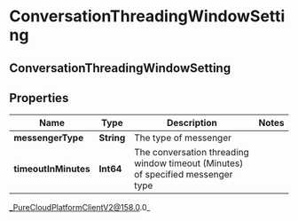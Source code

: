 # ConversationThreadingWindowSetting

## ConversationThreadingWindowSetting

## Properties

|Name | Type | Description | Notes|
|------------ | ------------- | ------------- | -------------|
| **messengerType** | **String** | The type of messenger | |
| **timeoutInMinutes** | **Int64** | The conversation threading window timeout (Minutes) of specified messenger type | |



_PureCloudPlatformClientV2@158.0.0_
